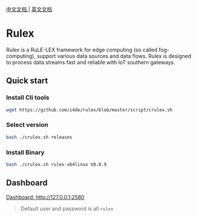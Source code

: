 <a href="https://github.com/i4de/rulex/blob/master/README_cn.md"> 中文文档 </a> | <a href="https://github.com/i4de/rulex/blob/master/README_cn.md"> 英文文档 </a>

# Rulex
Rulex is a RuLE-LEX framework for edge computing (so called fog-computing), support various data sources and data flows. Rulex is designed to process data streams fast and reliable with IoT southern gateways.

## Quick start
### Install Cli tools
```bash
wget https://github.com/i4de/rulex/blob/master/script/crulex.sh
```
### Select version
```bash
bash ./crulex.sh releases
```

### Install Binary
```bash
bash ./crulex.sh rulex-x64linux V0.0.9
```
## Dashboard
<a href="http://127.0.0.1:2580"> Dashboard: http://127.0.0.1:2580 </a>
> Default user and password is all `rulex`